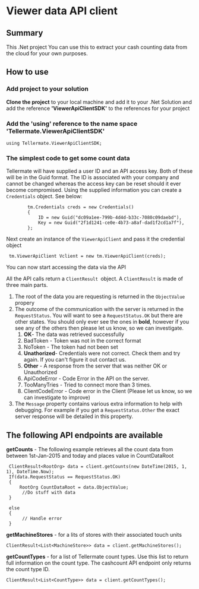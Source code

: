 # Viewer data API client

## Summary 
This .Net project You can use this to extract your cash counting data from the cloud for your own purposes.

## How to use

### Add project to your solution
**Clone the project** to your local machine and add it to your .Net Solution and add the reference **'ViewerApiClientSDK'** to the references for your project
### Add the 'using' reference to the name space **'Tellermate.ViewerApiClientSDK'**

`using Tellermate.ViewerApiClientSDK;`

### The simplest code to get some count data

Tellermate will have supplied a user ID and an API access key. Both of these will be in the Guid format. The ID is associated with your company and cannot be changed whereas the access key can be reset should it ever become compromised. Using the supplied information you can create a `Credentials` object. See below: 

            tm.Credentials creds = new Credentials()
            {
                ID = new Guid("dc09a1ee-799b-4d4d-b33c-7080c09daebd"),
                Key = new Guid("2f1d1241-ce0e-4b73-a8af-dad1f2cd1a7f"),
            };

Next create an instance of the `ViewerApiClient` and pass it the credential object 

     tm.ViewerApiClient Vclient = new tm.ViewerApiClient(creds);


You can now start accessing the data via the API

All the API calls return a `ClientResult `object. A `ClientResult` is made of three main parts.
1. The root of the data you are requesting is returned in the `ObjectValue` propery
2. The outcome of the communication with the server is returned in the `RequestStatus`. You will want to see a `RequestStatus.OK` but there are other states. You should only ever see the ones in **bold**, however if you see any of the others then please let us know, so we can investigate.
     1. **OK**- The data was retrieved successfully
     2. BadToken - Token was not in the correct format
     3. NoToken - The token had not been set
     4. **Unathorized**- Credentials were not correct. Check them and try again. If you can't figure it out contact us.
     5. **Other** - A response from the server that was neither OK or Unauthorized 
     6. ApiCodeError - Code Error in the API on the server.
     7. TooManyTries - Tried to connect more than 3 times.
     8. ClientCodeError - Code error in the Client (Please let us know, so we can investigate to improve)
3. The `Message` property contains various extra information to help with debugging. For example if you get a `RequestStatus.Other` the exact server response will be detailed in this property.

## The following API endpoints are available

**getCounts** - The following example retrieves all the count data from between 1st-Jan-2015 and today and places value in CountDataRoot 

     ClientResult<RootOrg> data = client.getCounts(new DateTime(2015, 1, 1), DateTime.Now);
     If(data.RequestStatus == RequestStatus.OK)
     {
         RootOrg CountDataRoot = data.ObjectValue;
          //Do stuff with data
     }

     else
     {
          // Handle error
     }

**getMachineStores** - for a lits of stores with their associated touch units

    ClientResult<List<MachineStore>> data = client.getMachineStores();

**getCountTypes** - for a list of Tellermate count types. Use this list to return full information on the count type. The cashcount API endpoint only returns the count type ID.

    ClientResult<List<CountType>> data = client.getCountTypes();
